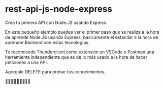 # rest-api-js-node-express
Crea tu primera API con Node.JS usando Express

En este pequeño ejemplo puedes ver el primer paso que se realiza a la hora de aprende Node.JS usando Express, basicamente el estandar a la hora de aprender Backend
con estas tecnologias.

Te recomiendo Thunderclient como extensión en VSCode o Postman una herramienta independiente que es de lo más usado a la hora de hacer peticiones a una API.

Agregale DELETE para probar tus conocimientos.

🚗🚗🚗🚗🚗🚗🚗🚗🚗
